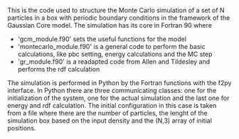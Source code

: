 This is the code used to structure the Monte Carlo simulation of a set of N particles in a box with periodic boundary conditions in the framework of the Gaussian Core model.
The simulation has its core in Fortran 90 where
- 'gcm_module.f90' sets the useful functions for the model
- 'montecarlo_module.f90' is a general code to perform the basic calculations, like pbc setting, energy calculations and the MC step
- 'gr_module.f90' is a readapted code from Allen and Tildesley and performs the rdf calculation

The simulation is performed in Python by the Fortran functions with the f2py interface.
In Python there are three communicating classes: one for the initialization of the system, one for the actual simulation and the last one for energy and rdf calculation.
The initial configuration in this case is taken from a file where there are the number of particles, the lenght of the simulation box based on the input density and the (N,3) array of initial positions. 

